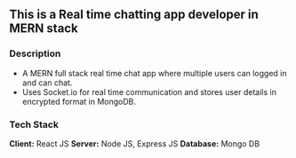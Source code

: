 ## This is a Real time chatting app developer in MERN stack

### Description
* A MERN full stack real time chat app where multiple users can logged in and can chat. 
* Uses Socket.io for real time communication and stores user details in encrypted format in MongoDB.

### Tech Stack
**Client:** React JS
**Server:** Node JS, Express JS
**Database:** Mongo DB
